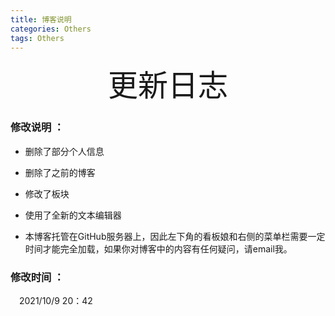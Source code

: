 ```yaml
---
title: 博客说明
categories: Others  
tags: Others 
---
```


<p align="center"><font size='100'> 更新日志</font></p>

### 修改说明  ：

- 删除了部分个人信息<br>

- 删除了之前的博客<br>

- 修改了板块<br>

- 使用了全新的文本编辑器<br>

- 本博客托管在GitHub服务器上，因此左下角的看板娘和右侧的菜单栏需要一定时间才能完全加载，如果你对博客中的内容有任何疑问，请email我。

### 修改时间 ：
&emsp;2021/10/9 20：42
